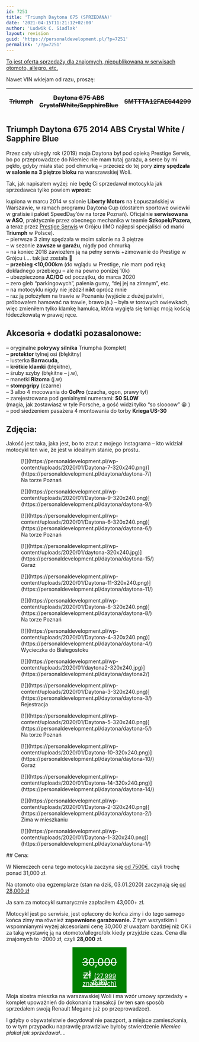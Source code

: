 ```yaml
---
id: 7251
title: 'Triumph Daytona 675 (SPRZEDANA)'
date: '2021-04-15T11:21:12+02:00'
author: 'Ludwik C. Siadlak'
layout: revision
guid: 'https://personaldevelopment.pl/?p=7251'
permalink: '/?p=7251'
---
```


<span style="text-decoration: underline;">To jest oferta sprzedaży dla znajomych, niepublikowana w serwisach otomoto, allegro, etc.</span>

Nawet VIN wklejam od razu, proszę:

| <del>Triumph</del> | <del>Daytona 675 ABS CrystalWhite/SapphireBlue</del> | <del>SMTTTA12FAE644299</del> | <del>MLO</del> | <del>Ludwik C. Siadlak</del> |
|---|---|---|---|---|

## Triumph Daytona 675 2014 ABS Crystal White / Sapphire Blue

Przez cały ubiegły rok (2019) moja Daytona był pod opieką Prestige Serwis, bo po przeprowadzce do Niemiec nie mam tutaj garażu, a serce by mi pękło, gdyby miała stać pod chmurką – przecież do tej pory **zimy spędzała w salonie na 3 piętrze bloku** na warszawskiej Woli.

Tak, jak napisałem wyżej: nie będę Ci sprzedawał motocykla jak sprzedawca tylko powiem **wprost:**

kupiona w marcu 2014 w salonie **Liberty Motors** na Łopuszańskiej w Warszawie, w ramach programu Daytona Cup (dostałem sportowe owiewki w gratisie i pakiet SpeedDay’ów na torze Poznań). Oficjalnie **serwisowana w ASO**, praktycznie przez obecnego mechanika w teamie **Szkopek/Pazera**, a teraz przez [Prestige Serwis](https://www.facebook.com/PrestigeSerwis/) w Grójcu (IMO najlepsi specjaliści od marki **Triumph** w Polsce).  
– pierwsze 3 zimy spędzała w moim salonie na 3 piętrze  
– w sezonie **zawsze w garażu**, nigdy pod chmurką  
– na koniec 2018 zawiozłem ją na pełny serwis +zimowanie do Prestige w Grójcu i…. tak już została 🙁  
– **przebieg &lt;10,000km** (do wglądu w Prestige, nie mam pod ręką dokładnego przebiegu – ale na pewno poniżej 10k)  
– ubezpieczona **AC/OC** od początku, do marca 2020  
– zero gleb “parkingowych”, palenia gumy, “dej jej na zimnym”, etc.  
– na motocyklu nigdy nie jeździł **nikt** oprócz mnie  
– raz ją położyłem na trawie w Poznaniu (wyjście z dużej patelni, próbowałem hamować na trawie, brawo ja.) – była w torowych owiewkach, więc zmieniłem tylko klamkę hamulca, która wygięła się łamiąc moją kością łódeczkowatą w prawej ręce.

## Akcesoria + dodatki pozasalonowe:

– oryginalne **pokrywy silnika** Triumpha (komplet)  
– **protektor** tylnej osi (błękitny)  
– lusterka **Barracuda**,  
– **krótkie klamki** (błękitne),  
– śruby szyby (błękitne – j.w),  
– manetki **Rizoma** (j.w)  
– **stompgripy** (czarne)  
– 3 albo 4 mocowania do **GoPro** (czacha, ogon, prawy tył)  
– zarejestrowana pod genialnymi numerami: **S0 SL0W**  
(magia, jak zostawiasz w tyle Porsche, a gość widzi tylko “so sloooow” 😀 )  
– pod siedzeniem pasażera 4 montowania do torby **Kriega US-30**

## Zdjęcia:

Jakość jest taka, jaka jest, bo to zrzut z mojego Instagrama – kto widział motocykl ten wie, że jest w idealnym stanie, po prostu.

<div class="gallery galleryid-7251 gallery-columns-3 gallery-size-thumbnail" id="gallery-7"><figure class="gallery-item"><div class="gallery-icon landscape"> [![](https://personaldevelopment.pl/wp-content/uploads/2020/01/Daytona-7-320x240.png)](https://personaldevelopment.pl/daytona/daytona-7/) </div> <figcaption class="wp-caption-text gallery-caption" id="gallery-7-7067"> Na torze Poznań </figcaption></figure><figure class="gallery-item"><div class="gallery-icon portrait"> [![](https://personaldevelopment.pl/wp-content/uploads/2020/01/Daytona-9-320x240.png)](https://personaldevelopment.pl/daytona/daytona-9/) </div></figure><figure class="gallery-item"><div class="gallery-icon landscape"> [![](https://personaldevelopment.pl/wp-content/uploads/2020/01/Daytona-6-320x240.png)](https://personaldevelopment.pl/daytona/daytona-6/) </div> <figcaption class="wp-caption-text gallery-caption" id="gallery-7-7066"> Na torze Poznań </figcaption></figure><figure class="gallery-item"><div class="gallery-icon landscape"> [![](https://personaldevelopment.pl/wp-content/uploads/2020/01/daytona-320x240.jpg)](https://personaldevelopment.pl/daytona/daytona-15/) </div> <figcaption class="wp-caption-text gallery-caption" id="gallery-7-7052"> Garaż </figcaption></figure><figure class="gallery-item"><div class="gallery-icon landscape"> [![](https://personaldevelopment.pl/wp-content/uploads/2020/01/Daytona-11-320x240.png)](https://personaldevelopment.pl/daytona/daytona-11/) </div></figure><figure class="gallery-item"><div class="gallery-icon landscape"> [![](https://personaldevelopment.pl/wp-content/uploads/2020/01/Daytona-8-320x240.png)](https://personaldevelopment.pl/daytona/daytona-8/) </div> <figcaption class="wp-caption-text gallery-caption" id="gallery-7-7068"> Na torze Poznań </figcaption></figure><figure class="gallery-item"><div class="gallery-icon portrait"> [![](https://personaldevelopment.pl/wp-content/uploads/2020/01/Daytona-4-320x240.png)](https://personaldevelopment.pl/daytona/daytona-4/) </div> <figcaption class="wp-caption-text gallery-caption" id="gallery-7-7064"> Wycieczka do Białegostoku </figcaption></figure><figure class="gallery-item"><div class="gallery-icon landscape"> [![](https://personaldevelopment.pl/wp-content/uploads/2020/01/daytona2-320x240.jpg)](https://personaldevelopment.pl/daytona/daytona2/) </div></figure><figure class="gallery-item"><div class="gallery-icon landscape"> [![](https://personaldevelopment.pl/wp-content/uploads/2020/01/Daytona-3-320x240.png)](https://personaldevelopment.pl/daytona/daytona-3/) </div> <figcaption class="wp-caption-text gallery-caption" id="gallery-7-7063"> Rejestracja </figcaption></figure><figure class="gallery-item"><div class="gallery-icon portrait"> [![](https://personaldevelopment.pl/wp-content/uploads/2020/01/Daytona-5-320x240.png)](https://personaldevelopment.pl/daytona/daytona-5/) </div> <figcaption class="wp-caption-text gallery-caption" id="gallery-7-7065"> Na torze Poznań </figcaption></figure><figure class="gallery-item"><div class="gallery-icon landscape"> [![](https://personaldevelopment.pl/wp-content/uploads/2020/01/Daytona-10-320x240.png)](https://personaldevelopment.pl/daytona/daytona-10/) </div> <figcaption class="wp-caption-text gallery-caption" id="gallery-7-7070"> Garaż </figcaption></figure><figure class="gallery-item"><div class="gallery-icon portrait"> [![](https://personaldevelopment.pl/wp-content/uploads/2020/01/Daytona-14-320x240.png)](https://personaldevelopment.pl/daytona/daytona-14/) </div></figure><figure class="gallery-item"><div class="gallery-icon portrait"> [![](https://personaldevelopment.pl/wp-content/uploads/2020/01/Daytona-2-320x240.png)](https://personaldevelopment.pl/daytona/daytona-2/) </div> <figcaption class="wp-caption-text gallery-caption" id="gallery-7-7076"> Zima w mieszkaniu </figcaption></figure><figure class="gallery-item"><div class="gallery-icon landscape"> [![](https://personaldevelopment.pl/wp-content/uploads/2020/01/Daytona-1-320x240.png)](https://personaldevelopment.pl/daytona/daytona-1/) </div></figure> </div>## Cena:

W Niemczech cena tego motocykla zaczyna się [od 7500€,](https://go.siadlak.com/2SNYB2E) czyli trochę ponad 31,000 zł.

Na otomoto oba egzemplarze (stan na dziś, 03.01.2020) zaczynają się [od 28,000 zł ](https://go.siadlak.com/36nWPcm)

Ja sam za motocykl sumarycznie zapłaciłem 43,000+ zł.

Motocykl jest po serwisie, jest opłacony do końca zimy i do tego samego końca zimy ma również **zapewnione garażowanie.** Z tym wszystkim i wspomnianymi wyżej akcesoriami cenę 30,000 zł uważam bardziej niż OK i za taką wystawię ją na otomoto/allegro/olx kiedy przyjdzie czas. Cena dla znajomych to -2000 zł, czyli **28,000** zł.

<div style="width: 20%; padding: 0.8em; background: green; margin: auto; font-size: 2em; color: white; text-align: center;"><del><span style="text-decoration: strike-through;">30,000 zł</span></del>  
<del><span style="font-size: 0.6em; line-height: 0.3em;">(27,999 zł  
dla znajomych)</span></del></div>Moja siostra mieszka na warszawskiej Woli i ma wzór umowy sprzedaży + komplet upoważnień do dokonania transakcji (w ten sam sposób sprzedałem swoją Renault Megane już po przeprowadzce).

I gdyby o obywatelstwie decydował nie paszport, a miejsce zamieszkania, to w tym przypadku naprawdę prawdziwe byłoby stwierdzenie *Niemiec płakał jak sprzedawał….*